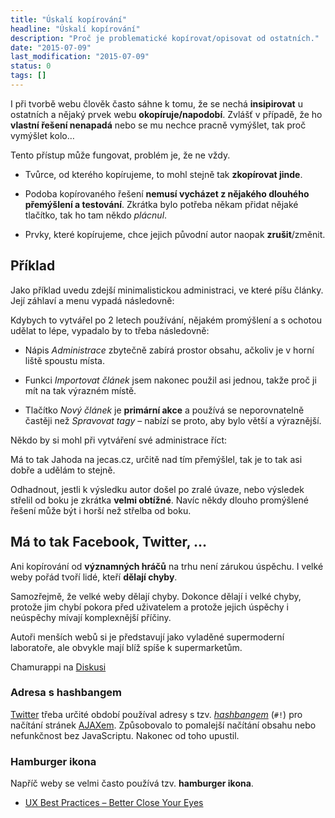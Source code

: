 ```yaml
---
title: "Úskalí kopírování"
headline: "Úskalí kopírování"
description: "Proč je problematické kopírovat/opisovat od ostatních."
date: "2015-07-09"
last_modification: "2015-07-09"
status: 0
tags: []
---
```


I při tvorbě webu člověk často sáhne k tomu, že se nechá **insipirovat** u ostatních a nějaký prvek webu **okopíruje/napodobí**. Zvlášť v případě, že ho **vlastní řešení nenapadá** nebo se mu nechce pracně vymýšlet, tak proč vymýšlet kolo…

Tento přístup může fungovat, problém je, že ne vždy.

  - Tvůrce, od kterého kopírujeme, to mohl stejně tak **zkopírovat jinde**.

  - Podoba kopírovaného řešení **nemusí vycházet z nějakého dlouhého přemýšlení a testování**. Zkrátka bylo potřeba někam přidat nějaké tlačítko, tak ho tam někdo *plácnul*.

  - Prvky, které kopírujeme, chce jejich původní autor naopak **zrušit**/změnit.

## Příklad

Jako příklad uvedu zdejší minimalistickou administraci, ve které píšu články. Její záhlaví a menu vypadá následovně:

Kdybych to vytvářel po 2 letech používání, nějakém promýšlení a s ochotou udělat to lépe, vypadalo by to třeba následovně:

  - Nápis *Administrace* zbytečně zabírá prostor obsahu, ačkoliv je v horní liště spoustu místa.

  - Funkci *Importovat článek* jsem nakonec použil asi jednou, takže proč ji mít na tak výrazném místě.

  - Tlačítko *Nový článek* je **primární akce** a používá se neporovnatelně častěji než *Spravovat tagy* – nabízí se proto, aby bylo větší a výraznější.

Někdo by si mohl při vytváření své administrace říct:

  Má to tak Jahoda na jecas.cz, určitě nad tím přemýšlel, tak je to tak asi dobře a udělám to stejně.

Odhadnout, jestli k výsledku autor došel po zralé úvaze, nebo výsledek střelil od boku je zkrátka **velmi obtížné**. Navíc někdy dlouho promýšlené řešení může být i horší než střelba od boku.

## Má to tak Facebook, Twitter, …

Ani kopírování od **významných hráčů** na trhu není zárukou úspěchu. I velké weby pořád tvoří lidé, kteří **dělají chyby**.

  Samozřejmě, že velké weby dělají chyby. Dokonce dělají i velké chyby, protože jim chybí pokora před uživatelem a protože jejich úspěchy i neúspěchy mívají komplexnější příčiny.

  Autoři menších webů si je představují jako vyladěné supermoderní laboratoře, ale obvykle mají blíž spíše k supermarketům.

  Chamurappi na [Diskusi](http://djpw.cz/165679#12)

### Adresa s hashbangem

[Twitter](/twitter) třeba určité období používal adresy s tzv. [*hashbangem*](/zmena-url#hash) (`#!`) pro načítání stránek [AJAXem](/ajax). Způsobovalo to pomalejší načítání obsahu nebo nefunkčnost bez JavaScriptu. Nakonec od toho upustil.

### Hamburger ikona

Napříč weby se velmi často používá tzv. **hamburger ikona**.

  - [UX Best Practices – Better Close Your Eyes](http://blog.usabilitytools.com/ux-best-practice/)